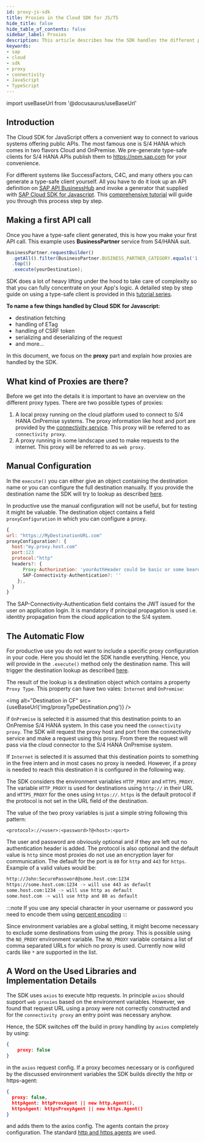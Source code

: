 ```yaml
---
id: proxy-js-sdk
title: Proxies in the Cloud SDK for JS/TS
hide_title: false
hide_table_of_contents: false
sidebar_label: Proxies
description: This article describes how the SDK handles the different proxy options and how they are configured.
keywords:
- sap
- cloud
- sdk
- proxy
- connectivity
- JavaScript 
- TypeScript
---
```


import useBaseUrl from '@docusaurus/useBaseUrl'

## Introduction ##

The Cloud SDK for JavaScript offers a convenient way to connect to various systems offering public APIs. The most famous one is S/4 HANA which comes in two flavors Cloud and OnPremise. We pre-generate type-safe clients for S/4 HANA APIs publish them to https://npm.sap.com for your convenience.

For different systems like SuccessFactors, C4C, and many others you can generate a type-safe client yourself. All you have to do it look up an API definition on [SAP API BusinessHub](https://api.sap.com/) and invoke a generator that supplied with [SAP Cloud SDK for Javascript](https://github.com/SAP/cloud-sdk). This [comprehensive tutorial](https://developers.sap.com/tutorials/cloudsdk-js-generator.html) will guide you through this process step by step.

## Making a first API call ##

Once you have a type-safe client generated, this is how you make your first API call. This example uses **BusinessPartner** service from S4/HANA suit.

```js
BusinessPartner.requestBuilder()
  .getAll().filter(BusinessPartner.BUSINESS_PARTNER_CATEGORY.equals('1'))
  .top(5)
  .execute(yourDestination);
```

SDK does a lot of heavy lifting under the hood to take care of complexity so that you can fully concentrate on your App's logic. A detailed step by step guide on using a type-safe client is provided in this [tutorial series](https://developers.sap.com/group.s4sdk-js-cloud-foundry.html).

**To name a few things handled by Cloud SDK for Javascript:**

- destination fetching
- handling of ETag
- handling of CSRF token
- serializing and deserializing of the request
- and more...

In this document, we focus on the **proxy** part and explain how proxies are handled by the SDK.

## What kind of Proxies are there? ##

Before we get into the details it is important to have an overview on the different proxy types.
There are two possible types of proxies:
1. A local proxy running on the cloud platform used to connect to S/4 HANA OnPremise systems.
The proxy information like host and port are provided by the [connectivity service](https://help.sap.com/viewer/cca91383641e40ffbe03bdc78f00f681/Cloud/en-US/daca64dacc6148fcb5c70ed86082ef91.html#loiodaca64dacc6148fcb5c70ed86082ef91__services).
This proxy will be referred to as `connectivity proxy`. 
2. A proxy running in some landscape used to make requests to the internet. 
This proxy will be referred to as `web proxy`. 

## Manual Configuration ##

In the `execute()` you can either give an object containing the destination name or you can configure the full destination manually.
If you provide the destination name the SDK will try to lookup as described [here](destination.md).

In productive use the manual configuration will not be useful, but for testing it might be valuable. 
The destination object contains a field `proxyConfiguration` in which you can configure a proxy.
```js
{
url: "https://MyDestinationURL.com"
proxyConfiguration?: {
  host:"my.proxy.host.com"
  port:123
  protocol:"http"
  headers?: {
      Proxy-Authorization: 'yourAuthHeader could be basic or some bearer token'
      SAP-Connectivity-Authentication?: ''
    };,
  }
}
```
The SAP-Connectivity-Authentication field contains the JWT issued for the user on application login.
It is mandatory if principal propagation is used i.e. identity propagation from the cloud application to the S/4 system.

## The Automatic Flow ##

For productive use you do not want to include a specific proxy configuration in your code.
Here you should let the SDK handle everything.
Hence, you will provide in the `.execute()` method only the destination name. 
This will trigger the destination lookup as described [here](destination.md).

The result of the lookup is a destination object which contains a property `Proxy Type`.
This property can have two vales: `Internet` and `OnPremise`:

<img alt="Destination in CF" src={useBaseUrl('img/proxyTypeDestination.png')} />

if `OnPremise` is selected it is assumed that this destination points to an OnPremise S/4 HANA system.
In this case you need the `connectivity proxy`. 
The SDK will request the proxy host and port from the connectivity service and make a request using this proxy.
From there the request will pass via the cloud connector to the S/4 HANA OnPremise system.

If `Internet` is selected it is assumed that this destination points to something in the free intern and in most cases no proxy is needed.
However, if a proxy is needed to reach this destination it is configured in the following way.

The SDK considers the environment variables `HTTP_PROXY` and `HTTPS_PROXY`. 
The variable `HTTP_PROXY` is used for destinations using `http://` in their URL and `HTTPS_PROXY` for the ones using `https://`.
`https` is the default protocol if the protocol is not set in the URL field of the destination.

The value of the two proxy variables is just a simple string following this pattern:
```
<protocol>://<user>:<password>?@<host>:<port>
``` 
The user and password are obviously optional and if they are left out no authentication header is added.
The protocol is also optional and the default value is `http` since most proxies do not use an encryption layer for communication.
The default for the port is `80` for `http` and `443` for `https`. Example of a valid values would be:
```bash script
http://John:SecurePassword@some.host.com:1234
https://some.host.com:1234 -> will use 443 as default
some.host.com:1234 -> will use http as default
some.host.com -> will use http and 80 as default
```

:::note
If you use any special character in your username or password you need to encode them using [percent encoding](https://en.wikipedia.org/wiki/Percent-encoding)
:::

Since environment variables are a global setting, it might become necessary to exclude some destinations from using the proxy.
This is possible using the `NO_PROXY` environment variable.
The `NO_PROXY` variable contains a list of comma separated URLs for which no proxy is used.
Currently now wild cards like `*` are supported in the list. 

## A Word on the Used Libraries and Implementation Details ##

The SDK uses `axios` to execute http requests. 
In principle `axios` should support  `web proxies` based on the environment variables. 
However, we found that request URL using a proxy were not correctly constructed and for the `connectivity proxy` an entry point was necessary anyhow.

Hence, the SDK switches off the build in proxy handling by `axios` completely by using:
```json
{
    proxy: false
}
```
in the `axios` request config.
If a proxy becomes necessary or is configured by the discussed environment variables the SDK builds directly the http or https-agent:
```json
{
  proxy: false,
  httpAgent: httpProxAgent || new http.Agent(),
  httpsAgent: httpsProxyAgent || new https.Agent()
}
``` 
and adds them to the axios config. The agents contain the proxy configuration.
The standard [http and https agents](https://www.npmjs.com/package/http-proxy-agent) are used.
